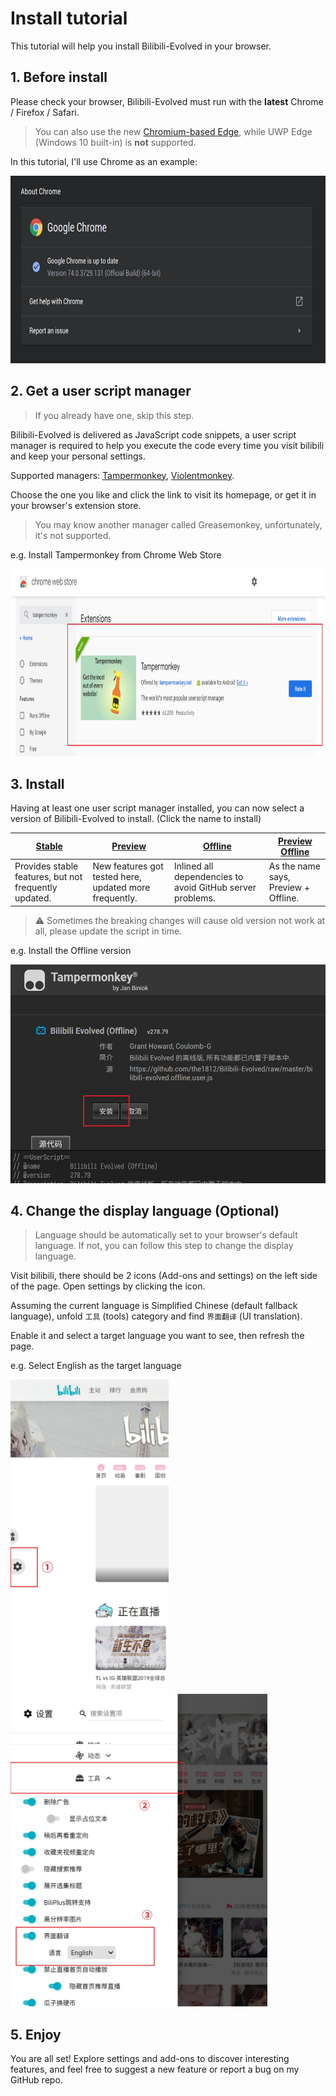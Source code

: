 # Install tutorial
This tutorial will help you install Bilibili-Evolved in your browser.

## 1. Before install
Please check your browser, Bilibili-Evolved must run with the **latest** Chrome / Firefox / Safari.

> You can also use the new [Chromium-based Edge](https://www.microsoftedgeinsider.com/en-us/), while UWP Edge (Windows 10 built-in) is **not** supported.

In this tutorial, I'll use Chrome as an example:

<img height="300" alt="Chrome" src="images/compressed/chrome.en-US.jpg">

## 2. Get a user script manager
> If you already have one, skip this step.

Bilibili-Evolved is delivered as JavaScript code snippets, a user script manager is required to help you execute the code every time you visit bilibili and keep your personal settings.

Supported managers: [Tampermonkey](https://tampermonkey.net/), [Violentmonkey](https://violentmonkey.github.io/).

Choose the one you like and click the link to visit its homepage, or get it in your browser's extension store.
> You may know another manager called Greasemonkey, unfortunately, it's not supported.

e.g. Install Tampermonkey from Chrome Web Store

<img height="300" alt="Install from Chrome Web Store" src="images/compressed/tampermonkey.en-US.jpg">

## 3. Install
Having at least one user script manager installed, you can now select a version of Bilibili-Evolved to install. (Click the name to install)

| [Stable](https://github.com/the1812/Bilibili-Evolved/raw/master/bilibili-evolved.user.js) | [Preview](https://github.com/the1812/Bilibili-Evolved/raw/preview/bilibili-evolved.preview.user.js) | [Offline](https://github.com/the1812/Bilibili-Evolved/raw/master/bilibili-evolved.offline.user.js) | [Preview Offline](https://github.com/the1812/Bilibili-Evolved/raw/preview/bilibili-evolved.preview-offline.user.js) |
| ----------------------------------------------------------------------------------------- | --------------------------------------------------------------------------------------------------- | -------------------------------------------------------------------------------------------------- | ------------------------------------------------------------------------------------------------------------------- |
| Provides stable features, but not frequently updated.                                     | New features got tested here, updated more frequently.                                              | Inlined all dependencies to avoid GitHub server problems.                                          | As the name says, Preview + Offline.                                                                                |

> ⚠ Sometimes the breaking changes will cause old version not work at all, please update the script in time.

e.g. Install the Offline version

<img height="350" alt="Install Offline version" src="images/compressed/install-script.zh-CN.jpg">

## 4. Change the display language (Optional)
> Language should be automatically set to your browser's default language. If not, you can follow this step to change the display language.

Visit bilibili, there should be 2 icons (Add-ons and settings) on the left side of the page. Open settings by clicking the icon.

Assuming the current language is Simplified Chinese (default fallback language), unfold `工具` (tools) category and find `界面翻译` (UI translation).

Enable it and select a target language you want to see, then refresh the page.

e.g. Select English as the target language

<img height="500" alt="Open settings" src="images/compressed/settings-icon.en-US.jpg">
<img height="500" alt="Change settings" src="images/compressed/settings.en-US.jpg">

## 5. Enjoy
You are all set! Explore settings and add-ons to discover interesting features, and feel free to suggest a new feature or report a bug on my GitHub repo.
